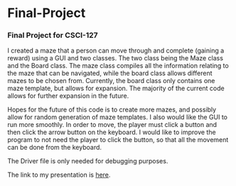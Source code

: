 # Final-Project
### Final Project for CSCI-127

I created a maze that a person can move through and complete (gaining a reward) using a GUI and two classes.
The two class being the Maze class and the Board class. The maze class compiles all the information
relating to the maze that can be navigated, while the board class allows different mazes to be chosen from.
Currently, the board class only contains one maze template, but allows for expansion. The majority of the
current code allows for further expansion in the future.

Hopes for the future of this code is to create more mazes, and possibly allow for random generation of 
maze templates. I also would like the GUI to run more smoothly. In order to move, the player must click a button
and then click the arrow button on the keyboard. I would like to improve the program to not need the player
to click the button, so that all the movement can be done from the keyboard.

The Driver file is only needed for debugging purposes.

The link to my presentation is [here](https://onedrive.live.com/edit.aspx?resid=9C3668C480F5E79C!1394&ithint=file%2cpptx).

